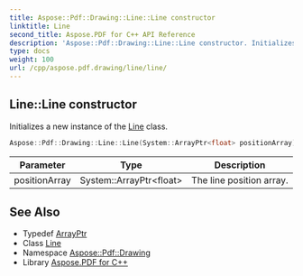 ```yaml
---
title: Aspose::Pdf::Drawing::Line::Line constructor
linktitle: Line
second_title: Aspose.PDF for C++ API Reference
description: 'Aspose::Pdf::Drawing::Line::Line constructor. Initializes a new instance of the Line class in C++.'
type: docs
weight: 100
url: /cpp/aspose.pdf.drawing/line/line/
---
```

## Line::Line constructor


Initializes a new instance of the [Line](../) class.

```cpp
Aspose::Pdf::Drawing::Line::Line(System::ArrayPtr<float> positionArray)
```


| Parameter | Type | Description |
| --- | --- | --- |
| positionArray | System::ArrayPtr\<float\> | The line position array. |

## See Also

* Typedef [ArrayPtr](../../../system/arrayptr/)
* Class [Line](../)
* Namespace [Aspose::Pdf::Drawing](../../)
* Library [Aspose.PDF for C++](../../../)
